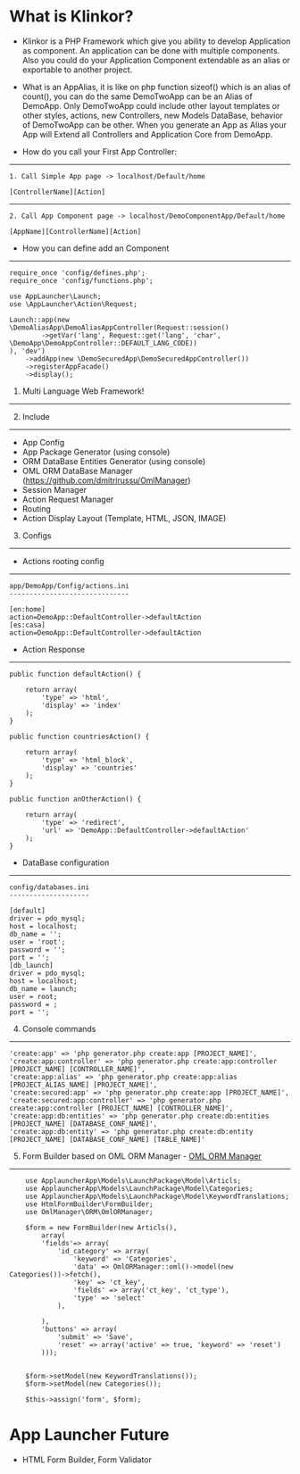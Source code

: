 What is Klinkor?
====

- Klinkor is a PHP Framework which give you ability to develop Application as component. An application can be done with multiple components. Also you could do your Application Component extendable as an alias or exportable to another project.  

- What is an AppAlias, it is like on php function sizeof() which is an alias of count(), you can do the same DemoTwoApp 
can be an Alias of DemoApp. Only DemoTwoApp could include other layout templates or other styles, actions, new Controllers, 
new Models DataBase, behavior of DemoTwoApp can be other. When you generate an App as Alias your App will Extend all 
Controllers and Application Core from DemoApp.  
	
- How do you call your First App Controller:

----------
	1. Call Simple App page -> localhost/Default/home

	[ControllerName][Action]

----------

	2. Call App Component page -> localhost/DemoComponentApp/Default/home 

	[AppName][ControllerName][Action]
	
- How you can define add an Component

---------

	require_once 'config/defines.php';
    require_once 'config/functions.php';

    use AppLauncher\Launch;
    use \AppLauncher\Action\Request;

    Launch::app(new \DemoAliasApp\DemoAliasAppController(Request::session()
    		->getVar('lang', Request::get('lang', 'char', \DemoApp\DemoAppController::DEFAULT_LANG_CODE))
    ), 'dev')
    	->addApp(new \DemoSecuredApp\DemoSecuredAppController())
    	->registerAppFacade()
    	->display();

1. Multi Language Web Framework!
------------


2. Include
------------
- App Config
- App Package Generator (using console)
- ORM DataBase Entities Generator (using console)
- OML ORM DataBase Manager (https://github.com/dmitrirussu/OmlManager)
- Session Manager
- Action Request Manager
- Routing
- Action Display Layout (Template, HTML, JSON, IMAGE)
 


3. Configs
-----------
- Actions rooting config
----

	app/DemoApp/Config/actions.ini
	------------------------------

	[en:home]
	action=DemoApp::DefaultController->defaultAction
	[es:casa]
	action=DemoApp::DefaultController->defaultAction


- Action Response
----

	public function defaultAction() {

		return array(
			'type' => 'html',
			'display' => 'index'
		);
	}

	public function countriesAction() {

		return array(
			'type' => 'html_block',
			'display' => 'countries'
		);
	}

	public function anOtherAction() {

		return array(
			'type' => 'redirect',
			'url' => 'DemoApp::DefaultController->defaultAction'
		);
	}

- DataBase configuration
----

	config/databases.ini
	--------------------

	[default]
    driver = pdo_mysql;
    host = localhost;
    db_name = '';
    user = 'root';
    password = '';
    port = '';
    [db_launch]
    driver = pdo_mysql;
    host = localhost;
    db_name = launch;
    user = root;
    password = ;
    port = '';

4. Console commands
------------
	'create:app' => 'php generator.php create:app [PROJECT_NAME]',
	'create:app:controller' => 'php generator.php create:app:controller [PROJECT_NAME] [CONTROLLER_NAME]',
	'create:app:alias' => 'php generator.php create:app:alias [PROJECT_ALIAS_NAME] [PROJECT_NAME]',
	'create:secured:app' => 'php generator.php create:app [PROJECT_NAME]',
	'create:secured:app:controller' => 'php generator.php create:app:controller [PROJECT_NAME] [CONTROLLER_NAME]',
	'create:app:db:entities' => 'php generator.php create:db:entities [PROJECT_NAME] [DATABASE_CONF_NAME]',
	'create:app:db:entity' => 'php generator.php create:db:entity [PROJECT_NAME] [DATABASE_CONF_NAME] [TABLE_NAME]'

5. Form Builder based on OML ORM Manager - <a href="https://github.com/dmitrirussu/OmlManager">OML ORM Manager</a>
-------------

		use ApplauncherApp\Models\LaunchPackage\Model\Articls;
		use ApplauncherApp\Models\LaunchPackage\Model\Categories;
		use ApplauncherApp\Models\LaunchPackage\Model\KeywordTranslations;
		use HtmlFormBuilder\FormBuilder;
		use OmlManager\ORM\OmlORManager;

		$form = new FormBuilder(new Articls(),
			array(
			'fields'=> array(
				'id_category' => array(
					'keyword' => 'Categories',
					'data' => OmlORManager::oml()->model(new Categories())->fetch(),
					'key' => 'ct_key',
					'fields' => array('ct_key', 'ct_type'),
					'type' => 'select'
				),

			),
			'buttons' => array(
				'submit' => 'Save',
				'reset' => array('active' => true, 'keyword' => 'reset')
			)));


		$form->setModel(new KeywordTranslations());
		$form->setModel(new Categories());

		$this->assign('form', $form);


App Launcher Future
===
- HTML Form Builder, Form Validator
